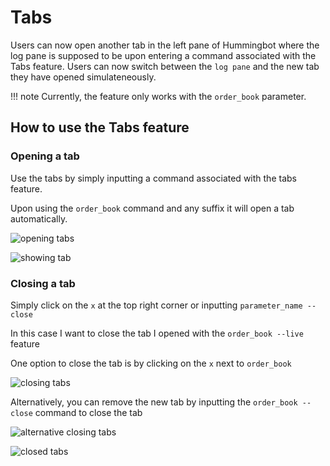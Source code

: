 # Tabs

Users can now open another tab in the left pane of Hummingbot where the log pane is supposed to be upon entering a command associated with the Tabs feature. Users can now switch between the `log pane` and the new tab they have opened simulateneously.


!!! note
    Currently, the feature only works with the `order_book` parameter.

## How to use the Tabs feature

### Opening a tab

Use the tabs by simply inputting a command associated with the tabs feature.

Upon using the `order_book` command and any suffix it will open a tab automatically.

![opening tabs](/assets/img/opening-tab.png)

![showing tab](/assets/img/left-pane.png)

### Closing a tab

Simply click on the `x` at the top right corner or inputting `parameter_name --close`

In this case I want to close the tab I opened with the `order_book --live` feature

One option to close the tab is by clicking on the `x` next to `order_book`

![closing tabs](/assets/img/closing-tabs.png)

Alternatively, you can remove the new tab by inputting the `order_book --close` command to close the tab

![alternative closing tabs](/assets/img/parameter_name.png)

![closed tabs](/assets/img/tabs-closed.png)
